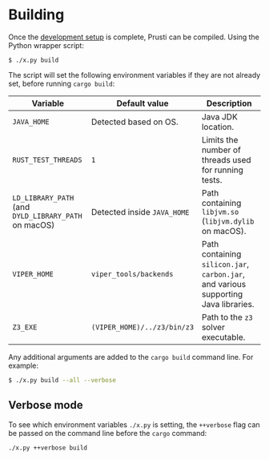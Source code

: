 # Building

Once the [development setup](setup.md) is complete, Prusti can be compiled. Using the Python wrapper script:

```
$ ./x.py build
```

The script will set the following environment variables if they are not already set, before running `cargo build`:

| Variable | Default value | Description |
| --- | --- | --- |
| `JAVA_HOME` | Detected based on OS. | Java JDK location. |
| `RUST_TEST_THREADS` | `1` | Limits the number of threads used for running tests. |
| `LD_LIBRARY_PATH` (and `DYLD_LIBRARY_PATH` on macOS) | Detected inside `JAVA_HOME` | Path containing `libjvm.so` (`libjvm.dylib` on macOS). |
| `VIPER_HOME` | `viper_tools/backends` | Path containing `silicon.jar`, `carbon.jar`, and various supporting Java libraries. |
| `Z3_EXE` | `(VIPER_HOME)/../z3/bin/z3` | Path to the `z3` solver executable. |

Any additional arguments are added to the `cargo build` command line. For example:

```bash
$ ./x.py build --all --verbose
```

## Verbose mode

To see which environment variables `./x.py` is setting, the `++verbose` flag can be passed on the command line before the `cargo` command:

```bash
./x.py ++verbose build
```
